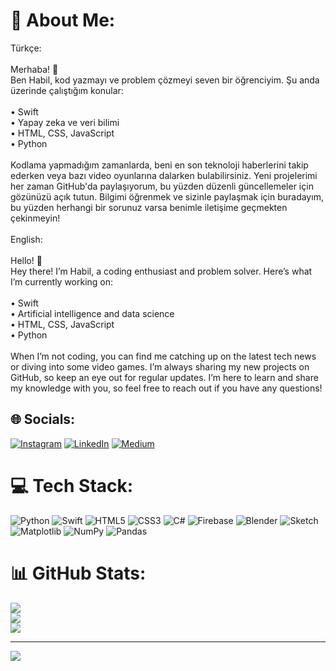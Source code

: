# 💫 About Me:
Türkçe:<br><br>Merhaba! 👋<br>Ben Habil, kod yazmayı ve problem çözmeyi seven bir öğrenciyim. Şu anda üzerinde çalıştığım konular:<br><br>	•	Swift<br>	•	Yapay zeka ve veri bilimi<br>	•	HTML, CSS, JavaScript<br>	•	Python<br><br>Kodlama yapmadığım zamanlarda, beni en son teknoloji haberlerini takip ederken veya bazı video oyunlarına dalarken bulabilirsiniz. Yeni projelerimi her zaman GitHub'da paylaşıyorum, bu yüzden düzenli güncellemeler için gözünüzü açık tutun. Bilgimi öğrenmek ve sizinle paylaşmak için buradayım, bu yüzden herhangi bir sorunuz varsa benimle iletişime geçmekten çekinmeyin!<br><br>English:<br><br>Hello! 👋<br>Hey there! I’m Habil, a coding enthusiast and problem solver. Here’s what I’m currently working on:<br><br>	•	Swift<br>	•	Artificial intelligence and data science<br>	•	HTML, CSS, JavaScript<br>	•	Python<br><br>When I’m not coding, you can find me catching up on the latest tech news or diving into some video games. I’m always sharing my new projects on GitHub, so keep an eye out for regular updates. I’m here to learn and share my knowledge with you, so feel free to reach out if you have any questions!
<br>


## 🌐 Socials:
[![Instagram](https://img.shields.io/badge/Instagram-%23E4405F.svg?logo=Instagram&logoColor=white)](https://instagram.com/https://www.instagram.com/habildem/) [![LinkedIn](https://img.shields.io/badge/LinkedIn-%230077B5.svg?logo=linkedin&logoColor=white)](https://linkedin.com/in/https://www.linkedin.com/in/habil-demirci/) [![Medium](https://img.shields.io/badge/Medium-12100E?logo=medium&logoColor=white)](https://medium.com/@https://medium.com/@habildmrc) 

# 💻 Tech Stack:
![Python](https://img.shields.io/badge/python-3670A0?style=for-the-badge&logo=python&logoColor=ffdd54) ![Swift](https://img.shields.io/badge/swift-F54A2A?style=for-the-badge&logo=swift&logoColor=white) ![HTML5](https://img.shields.io/badge/html5-%23E34F26.svg?style=for-the-badge&logo=html5&logoColor=white) ![CSS3](https://img.shields.io/badge/css3-%231572B6.svg?style=for-the-badge&logo=css3&logoColor=white) ![C#](https://img.shields.io/badge/c%23-%23239120.svg?style=for-the-badge&logo=csharp&logoColor=white) ![Firebase](https://img.shields.io/badge/firebase-%23039BE5.svg?style=for-the-badge&logo=firebase) ![Blender](https://img.shields.io/badge/blender-%23F5792A.svg?style=for-the-badge&logo=blender&logoColor=white) ![Sketch](https://img.shields.io/badge/Sketch-FFB387?style=for-the-badge&logo=sketch&logoColor=black) ![Matplotlib](https://img.shields.io/badge/Matplotlib-%23ffffff.svg?style=for-the-badge&logo=Matplotlib&logoColor=black) ![NumPy](https://img.shields.io/badge/numpy-%23013243.svg?style=for-the-badge&logo=numpy&logoColor=white) ![Pandas](https://img.shields.io/badge/pandas-%23150458.svg?style=for-the-badge&logo=pandas&logoColor=white)
# 📊 GitHub Stats:
![](https://github-readme-stats.vercel.app/api?username=habildem&theme=great-gatsby&hide_border=true&include_all_commits=true&count_private=true)<br/>
![](https://github-readme-streak-stats.herokuapp.com/?user=habildem&theme=great-gatsby&hide_border=true)<br/>
![](https://github-readme-stats.vercel.app/api/top-langs/?username=habildem&theme=great-gatsby&hide_border=true&include_all_commits=true&count_private=true&layout=compact)

---
[![](https://visitcount.itsvg.in/api?id=habildem&icon=0&color=0)](https://visitcount.itsvg.in)

<!-- Proudly created with GPRM ( https://gprm.itsvg.in ) -->
